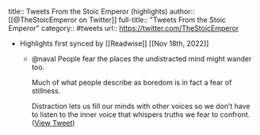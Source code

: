title:: Tweets From the Stoic Emperor (highlights)
author:: [[@TheStoicEmperor on Twitter]]
full-title:: "Tweets From the Stoic Emperor"
category:: #tweets
url:: https://twitter.com/TheStoicEmperor

- Highlights first synced by [[Readwise]] [[Nov 18th, 2022]]
	- @naval People fear the places the undistracted mind might wander too.
	  
	  Much of what people describe as boredom is in fact a fear of stillness.
	  
	  Distraction lets us fill our minds with other voices so we don’t have to listen to the inner voice that whispers truths we fear to confront. ([View Tweet](https://twitter.com/search?q=%40naval%20People%20fear%20the%20places%20the%20undistracted%20mind%20might%20wander%20too.%20%20Much%20of%20what%20people%20describe%20as%20boredom%20is%20in%20fact%20a%20fear%20of%20stillness.%20%20Distraction%20lets%20us%20fill%20our%20minds%20with%20other%20voices%20so%20we%20don%E2%80%99t%20have%20to%20listen%20to%20the%20inner%20voi%20%28from%3A%40TheStoicEmperor%29))